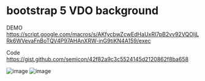 # bootstrap 5 VDO background

DEMO https://script.google.com/macros/s/AKfycbwZcwEdHaUxRI7pB2vv92VQOljLRk6WVevaFnBoTQV4P97AHAnXRW-inG9tiKN4A159/exec

Code https://gist.github.com/semicon/42f82a9c3c5524145d2120862f8ba658

![image](https://user-images.githubusercontent.com/30399464/149621586-73578bd4-0fc3-4423-826c-e0bfc428701a.png)
![image](https://user-images.githubusercontent.com/30399464/149621605-99d59128-18a3-4f87-974a-a82416854550.png)

<script src="https://gist.github.com/semicon/42f82a9c3c5524145d2120862f8ba658.js"></script>
